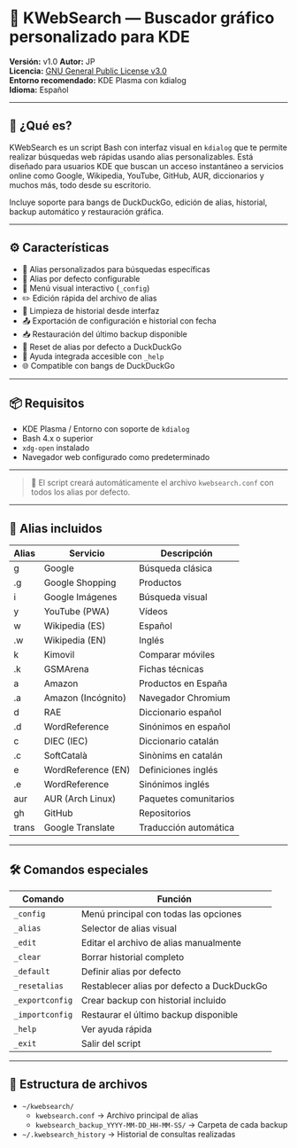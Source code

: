 # 📘 KWebSearch — Buscador gráfico personalizado para KDE

**Versión:** v1.0 
**Autor:** JP  
**Licencia:** [GNU General Public License v3.0](https://www.gnu.org/licenses/gpl-3.0.html)  
**Entorno recomendado:** KDE Plasma con kdialog  
**Idioma:** Español

---

## 🎯 ¿Qué es?

KWebSearch es un script Bash con interfaz visual en `kdialog` que te permite realizar búsquedas web rápidas usando alias personalizables. Está diseñado para usuarios KDE que buscan un acceso instantáneo a servicios online como Google, Wikipedia, YouTube, GitHub, AUR, diccionarios y muchos más, todo desde su escritorio.

Incluye soporte para bangs de DuckDuckGo, edición de alias, historial, backup automático y restauración gráfica.

---

## ⚙️ Características

- 🔎 Alias personalizados para búsquedas específicas
- 🧠 Alias por defecto configurable
- 📘 Menú visual interactivo (`_config`)
- ✏️ Edición rápida del archivo de alias
- 🧹 Limpieza de historial desde interfaz
- 📤 Exportación de configuración e historial con fecha
- 📥 Restauración del último backup disponible
- 🔄 Reset de alias por defecto a DuckDuckGo
- 🧾 Ayuda integrada accesible con `_help`
- 🌐 Compatible con bangs de DuckDuckGo

---

## 📦 Requisitos

- KDE Plasma / Entorno con soporte de `kdialog`
- Bash 4.x o superior
- `xdg-open` instalado
- Navegador web configurado como predeterminado

---


> 📝 El script creará automáticamente el archivo `kwebsearch.conf` con todos los alias por defecto.

---

## 🔧 Alias incluidos

| Alias | Servicio             | Descripción              |
|-------|----------------------|--------------------------|
| g     | Google               | Búsqueda clásica         |
| .g    | Google Shopping      | Productos                |
| i     | Google Imágenes      | Búsqueda visual          |
| y     | YouTube (PWA)        | Vídeos                   |
| w     | Wikipedia (ES)       | Español                  |
| .w    | Wikipedia (EN)       | Inglés                   |
| k     | Kimovil              | Comparar móviles         |
| .k    | GSMArena             | Fichas técnicas          |
| a     | Amazon               | Productos en España      |
| .a    | Amazon (Incógnito)   | Navegador Chromium       |
| d     | RAE                  | Diccionario español      |
| .d    | WordReference        | Sinónimos en español     |
| c     | DIEC (IEC)           | Diccionario catalán      |
| .c    | SoftCatalà           | Sinònims en catalán      |
| e     | WordReference (EN)   | Definiciones inglés      |
| .e    | WordReference        | Sinónimos inglés         |
| aur   | AUR (Arch Linux)     | Paquetes comunitarios    |
| gh    | GitHub               | Repositorios             |
| trans | Google Translate     | Traducción automática    |

---

## 🛠️ Comandos especiales

| Comando         | Función                                 |
|-----------------|------------------------------------------|
| `_config`       | Menú principal con todas las opciones    |
| `_alias`        | Selector de alias visual                 |
| `_edit`         | Editar el archivo de alias manualmente   |
| `_clear`        | Borrar historial completo                |
| `_default`      | Definir alias por defecto                |
| `_resetalias`   | Restablecer alias por defecto a DuckDuckGo |
| `_exportconfig` | Crear backup con historial incluido      |
| `_importconfig` | Restaurar el último backup disponible    |
| `_help`         | Ver ayuda rápida                         |
| `_exit`         | Salir del script                         |

---

## 📂 Estructura de archivos

- `~/kwebsearch/`
  - `kwebsearch.conf` → Archivo principal de alias
  - `kwebsearch_backup_YYYY-MM-DD_HH-MM-SS/` → Carpeta de cada backup
- `~/.kwebsearch_history` → Historial de consultas realizadas


